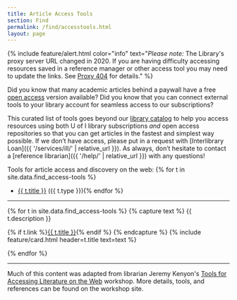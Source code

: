 ```yaml
--- 
title: Article Access Tools 
section: Find 
permalink: /find/accesstools.html 
layout: page 
---
```


{% include feature/alert.html color="info" text="*Please note:* The Library's proxy server URL changed in 2020. If you are having difficulty accessing resources saved in a reference manager or other access tool you may need to update the links. See <a href='https://www.lib.uidaho.edu/proxy404.html' class='alert-link'>Proxy 404</a> for details." %}

Did you know that many academic articles behind a paywall have a free [open access](https://sparcopen.org/open-access/) version available?
Did you know that you can connect external tools to your library account for seamless access to our subscriptions?
 
This curated list of tools goes beyond our [library catalog](https://alliance-uidaho.primo.exlibrisgroup.com/discovery/search?vid=01ALLIANCE_UID:UID) to help you access resources using both U of I library subscriptions *and* open access repositories so that you can get articles in the fastest and simplest way possible. 
If we don’t have access, please put in a request with [Interlibrary Loan]({{ '/services/ill/' | relative_url }}). 
As always, don’t hesitate to contact a [reference librarian]({{ '/help/' | relative_url }}) with any questions!

Tools for article access and discovery on the web:
{% for t in site.data.find_access-tools %}
- <a href="#{{ t.title | slugify }}">{{ t.title }}</a> ({{ t.type }}){% endfor %}

---------------

{% for t in site.data.find_access-tools %}
<a id="{{ t.title | slugify }}"></a>
{% capture text %}
{{ t.description }}

{% if t.link %}<a href="{{ t.link }}" target="_blank" rel="noopener" class="btn btn-success">{{ t.title }}</a>{% endif %}
{% endcapture %}
{% include feature/card.html header=t.title text=text %}

{% endfor %}

------------

Much of this content was adapted from librarian Jeremy Kenyon's [Tools for Accessing Literature on the Web](https://jkenyon.github.io/tools-workshop/) workshop. 
More details, tools, and references can be found on the workshop site.
